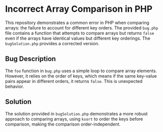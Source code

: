# Incorrect Array Comparison in PHP

This repository demonstrates a common error in PHP when comparing arrays: the failure to account for different key orders.  The provided `bug.php` file contains a function that attempts to compare arrays but returns `false` even if the arrays have identical values but different key orderings. The `bugSolution.php` provides a corrected version.

## Bug Description
The `foo` function in `bug.php` uses a simple loop to compare array elements. However, it relies on the order of keys, which means if the same key-value pairs appear in different orders, it returns `false`. This is unexpected behavior.

## Solution
The solution provided in `bugSolution.php` demonstrates a more robust approach to comparing arrays, using `ksort` to order the keys before comparison, making the comparison order-independent.